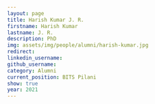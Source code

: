 ```yaml
---
layout: page
title: Harish Kumar J. R.
firstname: Harish Kumar
lastname: J. R.
description: PhD 
img: assets/img/people/alumni/harish-kumar.jpg
redirect: 
linkedin_username: 
github_username:
category: Alumni
current_position: BITS Pilani
show: true
year: 2021
---
```

